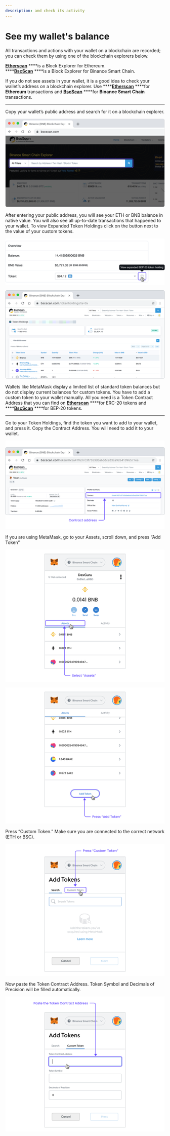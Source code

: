 ```yaml
---
description: and check its activity
---
```


# See my wallet's balance

All transactions and actions with your wallet on a blockchain are recorded; you can check them by using one of the blockchain explorers below. 

[**Etherscan**](https://etherscan.io/) ****is a Block Explorer for Ethereum.   
****[**BscScan**](https://bscscan.com/) ****is a Block Explorer for Binance Smart Chain.

If you do not see assets in your wallet, it is a good idea to check your wallet’s address on a blockchain explorer. Use ****[**Etherscan**](https://etherscan.io/) ****for **Ethereum** transactions and [**BscScan**](https://bscscan.com/) ****for **Binance Smart Chain** transactions.    
****

Copy your wallet’s public address and search for it on a blockchain explorer.

![](../.gitbook/assets/001.png)



After entering your public address, you will see your ETH or BNB balance in native value. You will also see all up-to-date transactions that happened to your wallet. To view Expanded Token Holdings click on the button next to the value of your custom tokens.

![](../.gitbook/assets/002.png)

![](../.gitbook/assets/003%20%281%29.png)



Wallets like MetaMask display a limited list of standard token balances but do not display current balances for custom tokens. You have to add a custom token to your wallet manually. All you need is a Token Contract Address that you can find on [**Etherscan**](https://etherscan.io/) ****for ERC-20 tokens and ****[**BscScan**](https://bscscan.com/) ****for BEP-20 tokens.   
****

Go to your Token Holdings, find the token you want to add to your wallet, and press it. Copy the Contract Address. You will need to add it to your wallet.

![](../.gitbook/assets/004%20%281%29.png)



If you are using MetaMask, go to your Assets, scroll down, and press “Add Token”

![](../.gitbook/assets/005.png)

![](../.gitbook/assets/006.png)

Press “Custom Token.” Make sure you are connected to the correct network \(ETH or BSC\).

![](../.gitbook/assets/007.png)



Now paste the Token Contract Address. Token Symbol and Decimals of Precision will be filled automatically.

![](../.gitbook/assets/008.png)

